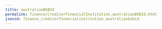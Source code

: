 ```yaml
---
title: australianBSBId
permalink: finance/CreditorFinancialInstitution.australianBSBId.html
jsonid: finance_creditorfinancialinstitution_australianbsbid
---
```

